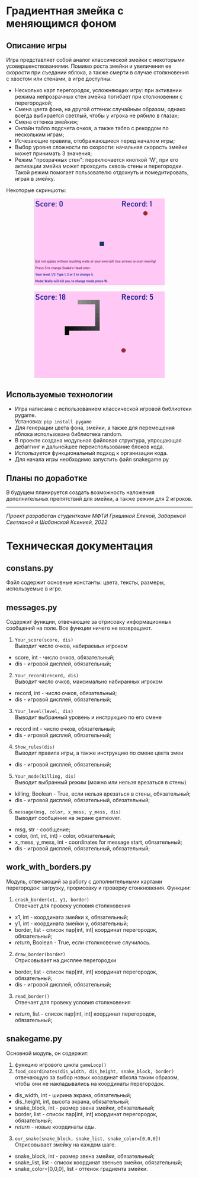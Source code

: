 # Градиентная змейка с меняющимся фоном

## Описание игры
Игра представляет собой аналог классической змейки с некоторыми усовершенствованиями. Помимо роста змейки 
и увеличения ее скорости при съедании яблока, а также смерти в случае столкновения с хвостом или стенами,
в игре доступны:
* Несколько карт перегородок, усложняющих игру: при активании режима непрозрачных стен змейка погибает при столкновении с перегородкой;
* Смена цвета фона, на другой оттенок случайным образом, однако всегда выбирается светлый, чтобы у игрока не рябило в глазах;
* Смена оттенка змейкиж;
* Онлайн табло подсчета очков, а также табло с рекордом по нескольким играм;
* Исчезающие правила, отображающиеся перед началом игры;
* Выбор уровня сложности по скорости: начальная скорость змейки может принимать 3 значения;
* Режим "прозрачных стен": переключается кнопкой 'W', при его активации змейка может проходить сквозь стены и перегородки. Такой режим помогает пользователю отдохнуть и помедитировать, играя в змейку. 

Некоторые скриншоты: 

<p style="text-align: center;">
	<img src = './images/sample4.png' alt='Скриншот игры' width="500" style="max-width: 70%;">
</p>  
<p style="text-align: center;">
	<img src = './images/sample3.png' alt='Скриншот игры2' width="500" style="max-width: 70%;">
</p>  


## Используемые технологии
* Игра написана с использованием классической игровой библиотеки pygame.  
Установка: `pip install pygame`
* Для генерации цвета фона, змейки, а также для перемещения яблока использована библиотека random.
* В проекте создана модульная файловая структура, упрощающая дебаггинг и дальнейшее переиспользование блоков кода.
* Используется функциональный подход к организации кода.
* Для начала игры необходимо запустить файл snakegame.py

## Планы по доработке
В будущем планируется создать возможность наложения дополнительных препятствий для змейки, а также режим для 2 игроков.

---
_Проект разработан студентками МФТИ Гришиной Еленой, Забариной Светланой и Шабанской Ксенией, 2022_

# Техническая документация 

## constans.py
Файл содержит основные константы: цвета, тексты, размеры, используемые в игре.
## messages.py
Содержит функции, отвечающие за отрисовку информационных сообщений на поле. Все функции ничего не возвращают.
1. `Your_score(score, dis)`  
Выводит число очков, набираемых игроком
* score, int - число очков, обязательный;
* dis - игровой дисплей, обязательный;
2. `Your_record(record, dis)`  
Выводит число очков, максимально набиранных игроком
* record, int - число очков, обязательный;
* dis - игровой дисплей, обязательный;

3. `Your_level(level, dis)`  
Выводит выбранный уровень и инструкцию по его смене
* record int - число очков, обязательный;
* dis - игровой дисплей, обязательный;

4. `Show_rules(dis)`  
Выводит правила игры, а также инструкцию по смене цвета змеи
* dis - игровой дисплей, обязательный;

5. `Your_mode(killing, dis)`  
Выводит выбранный режим (можно или нельзя врезаться в стены)
* killing, Boolean - True, если нельзя врезаться в стены, обязательный;
* dis - игровой дисплей, обязательный, обязательный;

5. `message(msg, color, x_mess, y_mess, dis)`  
Выводит сообщение на экране gameover.
* msg, str - сообщение;
* color, (int, int, int) - color, обязательный;
* x_mess, y_mess, int - coordinates for message start, обязательный;
* dis - игровой дисплей, обязательный, обязательный;

## work_with_borders.py
Модуль, отвечающий за работу с дополнительными картами перегородок: загрузку, прорисовку и проверку стонкновения.
Функции:
1. `crash_border(x1, y1, border)`  
Отвечает для провеку условия столкновения
* x1, int - координата змейки х, обязательный;
* y1, int - координата змейки y, обязательный;
* border, list - список пар[int, int] координат перегородок, обязательный;
* _return_, Boolean - True, если столкновение случилось. 

2. `draw_border(border)`  
Отрисовывает на дисплее перегородки
* border, list - список пар[int, int] координат перегородок, обязательный;    
* dis - игровой дисплей, обязательный;

3. `read_border()`  
Отвечает для провеку условия столкновения
* _return_, list - список пар[int, int] координат перегородок, обязательный;

## snakegame.py
Основной модуль, он содержит:

1. функцию игрового цикла `gameLoop()`
2. `food_coordinates(dis_width, dis_height, snake_block, border)` отвечающую за выбор новых координат ябкола таким образом, чтобы они не накладывались на координаты перегородок.
* dis_width, int - ширина экрана, обязательный;
* dis_height, int, высота экрана, обязательный;
* snake_block, int - размер звена змейки, обязательный;
* border, list - список пар[int, int] координат перегородок, обязательный;    
* _return_ - новые координаты еды.

3. `our_snake(snake_block, snake_list, snake_color=[0,0,0])`
Отрисовывает змейку на каждом шаге.
* snake_block, int  - размер звена змейки, обязательный;
* snake_list, list - список координат звеньев змейки, обязательный;
* snake_color=[0,0,0], list - оттенок градиента змейки.